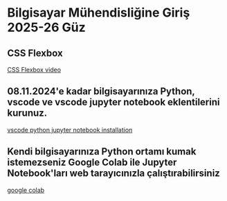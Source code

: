 # Bilgisayar Mühendisliğine Giriş 2025-26 Güz

## CSS Flexbox

[CSS Flexbox video](https://youtu.be/wsTv9y931o8?list=LL)

## 08.11.2024'e kadar bilgisayarınıza Python, vscode ve vscode jupyter notebook eklentilerini kurunuz.

[vscode python jupyter notebook installation](https://youtu.be/h1sAzPojKMg)

## Kendi bilgisayarınıza Python ortamı kumak istemezseniz Google Colab ile Jupyter Notebook'ları web tarayıcınızla çalıştırabilirsiniz

[google colab](https://youtu.be/SwTNf2mqwl4)
